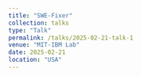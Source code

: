 ```yaml
---
title: "SWE-Fixer"
collection: talks
type: "Talk"
permalink: /talks/2025-02-21-talk-1
venue: "MIT-IBM Lab"
date: 2025-02-21
location: "USA"
---
```


<!-- This is a description of your talk, which is a markdown file that can be all markdown-ified like any other post. Yay markdown! -->
